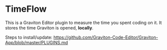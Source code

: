 # TimeFlow

This is a Graviton Editor plugin to measure the time you spent 
coding on it. It stores the time Graviton is opened, 
**locally**. 

Steps to install/update: 
https://github.com/Graviton-Code-Editor/Graviton-App/blob/master/PLUGINS.md


